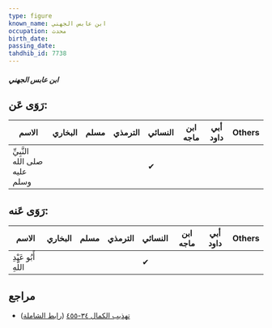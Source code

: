 ```yaml
---
type: figure
known_name: ابن عابس الجهني
occupation: محدث
birth_date:
passing_date:
tahdhib_id: 7738
---
```

##### ابن عابس الجهني

## رَوَى عَن:
| الاسم                         | البخاري | مسلم | الترمذي | النسائي | ابن ماجه | أبي داود | Others |
| ----------------------------- | ------- | ---- | ------- | ------- | -------- | -------- | ------ |
| النَّبِيِّ صلى الله عليه وسلم |         |      |         | ✔       |          |          |        |
## رَوَى عَنه:
| الاسم                | البخاري | مسلم | الترمذي | النسائي | ابن ماجه | أبي داود | Others |
| -------------------- | ------- | ---- | ------- | ------- | -------- | -------- | ------ |
| أَبُو عَبْدِ اللَّهِ |         |      |         | ✔       |          |          |        |
## مراجع
- [تهذيب الكمال ٣٤-٤٥٥](obsidian://open?vault=Tahdhib-al-Kamal&file=Figures/٧٧٣٨-ابن%20عابس%20الجهني) ([رابط الشاملة](https://shamela.ws/book/3722/18572))